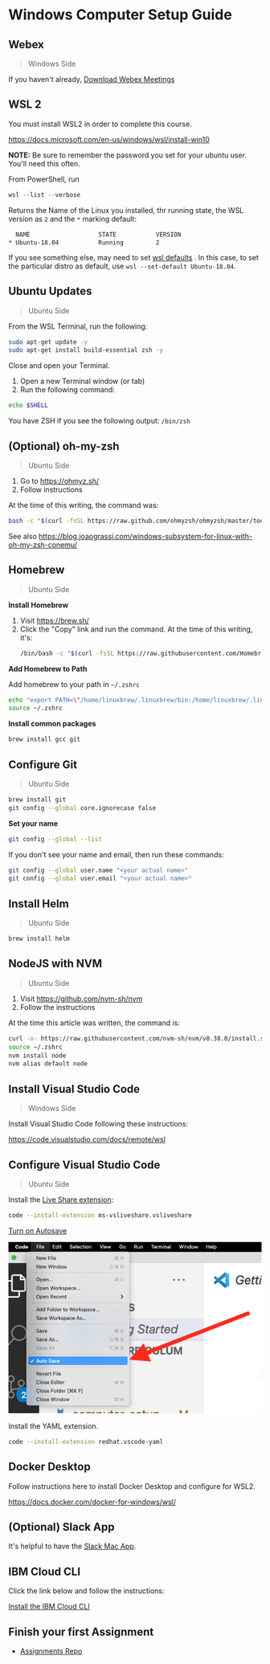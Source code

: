 # Windows Computer Setup Guide

## Webex

> Windows Side

If you haven't already, [Download Webex Meetings](https://www.webex.com/downloads.html)

## WSL 2

You must install WSL2 in order to complete this course.

https://docs.microsoft.com/en-us/windows/wsl/install-win10

**NOTE:** Be sure to remember the password you set for your ubuntu user. You'll need this often.

From PowerShell, run

```powershell
wsl --list --verbose
```

Returns the Name of the Linux you installed, thr running state, the WSL version as `2` and the `*` marking default:

```text
  NAME                   STATE           VERSION
* Ubuntu-18.04           Running         2
```

If you see something else, may need to set [wsl defaults](https://docs.microsoft.com/en-us/windows/wsl/install-win10#set-your-distribution-version-to-wsl-1-or-wsl-2) . In this case, to set the particular distro as default, use `wsl --set-default Ubuntu-18.04`.

## Ubuntu Updates

> Ubuntu Side

From the WSL Terminal, run the following:

```bash
sudo apt-get update -y
sudo apt-get install build-essential zsh -y
```

Close and open your Terminal.

1. Open a new Terminal window (or tab)
1. Run the following command:

```bash
echo $SHELL
```

You have ZSH if you see the following output: `/bin/zsh`

## (Optional) oh-my-zsh

> Ubuntu Side

1. Go to https://ohmyz.sh/
1. Follow instructions

At the time of this writing, the command was:

```bash
bash -c "$(curl -fsSL https://raw.github.com/ohmyzsh/ohmyzsh/master/tools/install.sh)"
```

See also https://blog.joaograssi.com/windows-subsystem-for-linux-with-oh-my-zsh-conemu/

## Homebrew

> Ubuntu Side

**Install Homebrew**

1. Visit https://brew.sh/
1. Click the "Copy" link and run the command. At the time of this writing, it's:
   ```bash
   /bin/bash -c "$(curl -fsSL https://raw.githubusercontent.com/Homebrew/install/HEAD/install.sh)"
   ```

**Add Homebrew to Path**

Add homebrew to your path in `~/.zshrc`

```bash
echo "export PATH=\"/home/linuxbrew/.linuxbrew/bin:/home/linuxbrew/.linuxbrew/sbin:\$PATH\"" >> ~/.zshrc
source ~/.zshrc
```

**Install common packages**

```bash
brew install gcc git
```

## Configure Git

> Ubuntu Side

```bash
brew install git
git config --global core.ignorecase false
```

**Set your name**

```bash
git config --global --list
```

If you don't see your name and email, then run these commands:

```bash
git config --global user.name "<your actual name>"
git config --global user.email "<your actual name>"
```

## Install Helm

> Ubuntu Side

```bash
brew install helm
```

## NodeJS with NVM

> Ubuntu Side

1. Visit https://github.com/nvm-sh/nvm
1. Follow the instructions

At the time this article was written, the command is:

```bash
curl -o- https://raw.githubusercontent.com/nvm-sh/nvm/v0.38.0/install.sh | bash
source ~/.zshrc
nvm install node
nvm alias default node
```

## Install Visual Studio Code

> Windows Side

Install Visual Studio Code following these instructions:

https://code.visualstudio.com/docs/remote/wsl

## Configure Visual Studio Code

> Ubuntu Side

Install the [Live Share extension](https://marketplace.visualstudio.com/items?itemName=ms-vsliveshare.vsliveshare):

```bash
code --install-extension ms-vsliveshare.vsliveshare
```

[Turn on Autosave](https://code.visualstudio.com/docs/editor/codebasics#_save-auto-save)

![](../img/vscode-autosave.png)

Install the YAML extension.

```bash
code --install-extension redhat.vscode-yaml
```

## Docker Desktop

Follow instructions here to install Docker Desktop and configure for WSL2.

https://docs.docker.com/docker-for-windows/wsl/

## (Optional) Slack App

It's helpful to have the [Slack Mac App](https://slack.com/downloads/windows).

## IBM Cloud CLI

Click the link below and follow the instructions:

[Install the IBM Cloud CLI](./ibmcloud.md)

## Finish your first Assignment

- [Assignments Repo](../git/assignments.md)
